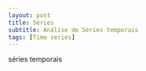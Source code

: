 ```yaml
---
layout: post
title: Séries
subtitle: Análise de Séries temporais
tags: [Time series]
---
```


séries temporais


